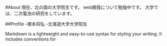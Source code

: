 #About
現在、北の国の大学院生です。
web開発について勉強中です。
大学では、二次電池の研究をしています。

##Profile
-塚本将弘
-北海道大学大学院生

Markdown is a lightweight and easy-to-use syntax for styling your writing. It includes conventions for
